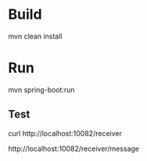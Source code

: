 # Build
mvn clean install

# Run
mvn spring-boot:run

## Test

curl http://localhost:10082/receiver

http://localhost:10082/receiver/message
